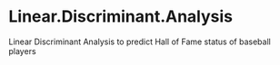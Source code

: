 # Linear.Discriminant.Analysis
Linear Discriminant Analysis to predict Hall of Fame status of baseball players
